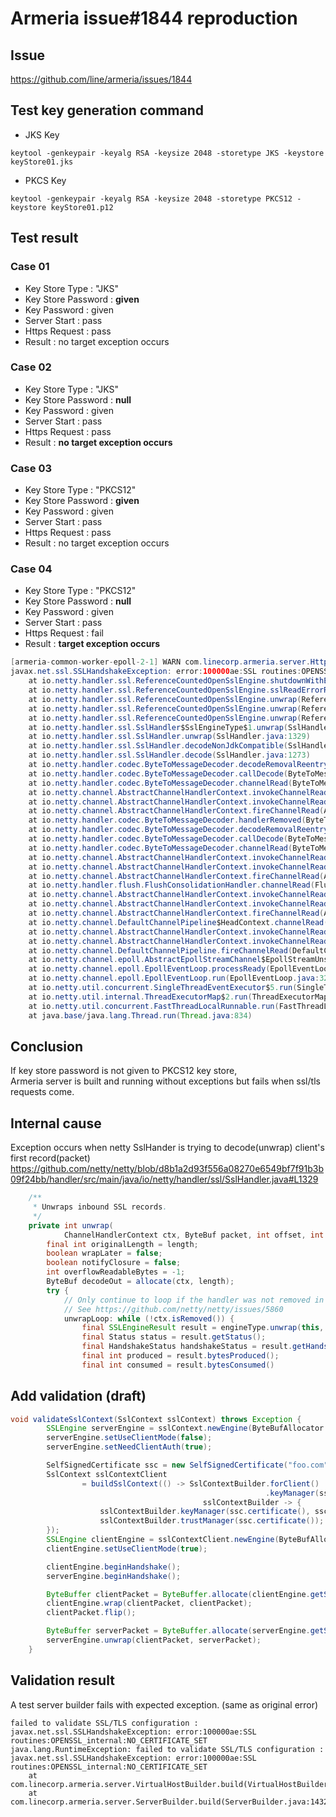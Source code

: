 # Armeria issue#1844 reproduction
## Issue
https://github.com/line/armeria/issues/1844
## Test key generation command
* JKS Key
```
keytool -genkeypair -keyalg RSA -keysize 2048 -storetype JKS -keystore keyStore01.jks
```
* PKCS Key
```
keytool -genkeypair -keyalg RSA -keysize 2048 -storetype PKCS12 -keystore keyStore01.p12
```
## Test result
### Case 01
* Key Store Type : "JKS"
* Key Store Password : **given**
* Key Password : given
* Server Start : pass
* Https Request : pass
* Result : no target exception occurs
### Case 02
* Key Store Type : "JKS"
* Key Store Password : **null**
* Key Password : given
* Server Start : pass
* Https Request : pass
* Result : **no target exception occurs**
### Case 03
* Key Store Type : "PKCS12"
* Key Store Password : **given**
* Key Password : given
* Server Start : pass
* Https Request : pass
* Result : no target exception occurs
### Case 04
* Key Store Type : "PKCS12"
* Key Store Password : **null**
* Key Password : given
* Server Start : pass
* Https Request : fail
* Result : **target exception occurs**
``` java
[armeria-common-worker-epoll-2-1] WARN com.linecorp.armeria.server.HttpServerPipelineConfigurator - [id: 0x3b82c32a, L:/127.0.0.1:8081 - R:/127.0.0.1:41596] TLS handshake failed:
javax.net.ssl.SSLHandshakeException: error:100000ae:SSL routines:OPENSSL_internal:NO_CERTIFICATE_SET
	at io.netty.handler.ssl.ReferenceCountedOpenSslEngine.shutdownWithError(ReferenceCountedOpenSslEngine.java:965)
	at io.netty.handler.ssl.ReferenceCountedOpenSslEngine.sslReadErrorResult(ReferenceCountedOpenSslEngine.java:1231)
	at io.netty.handler.ssl.ReferenceCountedOpenSslEngine.unwrap(ReferenceCountedOpenSslEngine.java:1185)
	at io.netty.handler.ssl.ReferenceCountedOpenSslEngine.unwrap(ReferenceCountedOpenSslEngine.java:1256)
	at io.netty.handler.ssl.ReferenceCountedOpenSslEngine.unwrap(ReferenceCountedOpenSslEngine.java:1299)
	at io.netty.handler.ssl.SslHandler$SslEngineType$1.unwrap(SslHandler.java:204)
	at io.netty.handler.ssl.SslHandler.unwrap(SslHandler.java:1329)
	at io.netty.handler.ssl.SslHandler.decodeNonJdkCompatible(SslHandler.java:1236)
	at io.netty.handler.ssl.SslHandler.decode(SslHandler.java:1273)
	at io.netty.handler.codec.ByteToMessageDecoder.decodeRemovalReentryProtection(ByteToMessageDecoder.java:505)
	at io.netty.handler.codec.ByteToMessageDecoder.callDecode(ByteToMessageDecoder.java:444)
	at io.netty.handler.codec.ByteToMessageDecoder.channelRead(ByteToMessageDecoder.java:283)
	at io.netty.channel.AbstractChannelHandlerContext.invokeChannelRead(AbstractChannelHandlerContext.java:374)
	at io.netty.channel.AbstractChannelHandlerContext.invokeChannelRead(AbstractChannelHandlerContext.java:360)
	at io.netty.channel.AbstractChannelHandlerContext.fireChannelRead(AbstractChannelHandlerContext.java:352)
	at io.netty.handler.codec.ByteToMessageDecoder.handlerRemoved(ByteToMessageDecoder.java:256)
	at io.netty.handler.codec.ByteToMessageDecoder.decodeRemovalReentryProtection(ByteToMessageDecoder.java:510)
	at io.netty.handler.codec.ByteToMessageDecoder.callDecode(ByteToMessageDecoder.java:444)
	at io.netty.handler.codec.ByteToMessageDecoder.channelRead(ByteToMessageDecoder.java:283)
	at io.netty.channel.AbstractChannelHandlerContext.invokeChannelRead(AbstractChannelHandlerContext.java:374)
	at io.netty.channel.AbstractChannelHandlerContext.invokeChannelRead(AbstractChannelHandlerContext.java:360)
	at io.netty.channel.AbstractChannelHandlerContext.fireChannelRead(AbstractChannelHandlerContext.java:352)
	at io.netty.handler.flush.FlushConsolidationHandler.channelRead(FlushConsolidationHandler.java:154)
	at io.netty.channel.AbstractChannelHandlerContext.invokeChannelRead(AbstractChannelHandlerContext.java:374)
	at io.netty.channel.AbstractChannelHandlerContext.invokeChannelRead(AbstractChannelHandlerContext.java:360)
	at io.netty.channel.AbstractChannelHandlerContext.fireChannelRead(AbstractChannelHandlerContext.java:352)
	at io.netty.channel.DefaultChannelPipeline$HeadContext.channelRead(DefaultChannelPipeline.java:1421)
	at io.netty.channel.AbstractChannelHandlerContext.invokeChannelRead(AbstractChannelHandlerContext.java:374)
	at io.netty.channel.AbstractChannelHandlerContext.invokeChannelRead(AbstractChannelHandlerContext.java:360)
	at io.netty.channel.DefaultChannelPipeline.fireChannelRead(DefaultChannelPipeline.java:930)
	at io.netty.channel.epoll.AbstractEpollStreamChannel$EpollStreamUnsafe.epollInReady(AbstractEpollStreamChannel.java:794)
	at io.netty.channel.epoll.EpollEventLoop.processReady(EpollEventLoop.java:424)
	at io.netty.channel.epoll.EpollEventLoop.run(EpollEventLoop.java:326)
	at io.netty.util.concurrent.SingleThreadEventExecutor$5.run(SingleThreadEventExecutor.java:918)
	at io.netty.util.internal.ThreadExecutorMap$2.run(ThreadExecutorMap.java:74)
	at io.netty.util.concurrent.FastThreadLocalRunnable.run(FastThreadLocalRunnable.java:30)
	at java.base/java.lang.Thread.run(Thread.java:834)
```
## Conclusion
If key store password is not given to PKCS12 key store,  
Armeria server is built and running without exceptions but fails when ssl/tls requests come.

## Internal cause
Exception occurs when netty SslHander is trying to decode(unwrap) client's first record(packet)  
https://github.com/netty/netty/blob/d8b1a2d93f556a08270e6549bf7f91b3b09f24bb/handler/src/main/java/io/netty/handler/ssl/SslHandler.java#L1329
``` java
    /**
     * Unwraps inbound SSL records.
     */
    private int unwrap(
            ChannelHandlerContext ctx, ByteBuf packet, int offset, int length) throws SSLException {
        final int originalLength = length;
        boolean wrapLater = false;
        boolean notifyClosure = false;
        int overflowReadableBytes = -1;
        ByteBuf decodeOut = allocate(ctx, length);
        try {
            // Only continue to loop if the handler was not removed in the meantime.
            // See https://github.com/netty/netty/issues/5860
            unwrapLoop: while (!ctx.isRemoved()) {
                final SSLEngineResult result = engineType.unwrap(this, packet, offset, length, decodeOut);
                final Status status = result.getStatus();
                final HandshakeStatus handshakeStatus = result.getHandshakeStatus();
                final int produced = result.bytesProduced();
                final int consumed = result.bytesConsumed()
```

## Add validation (draft)
``` java
void validateSslContext(SslContext sslContext) throws Exception {
        SSLEngine serverEngine = sslContext.newEngine(ByteBufAllocator.DEFAULT);
        serverEngine.setUseClientMode(false);
        serverEngine.setNeedClientAuth(true);

        SelfSignedCertificate ssc = new SelfSignedCertificate("foo.com");
        SslContext sslContextClient
                = buildSslContext(() -> SslContextBuilder.forClient()
                                                         .keyManager(ssc.certificate(), ssc.privateKey()),
                                           sslContextBuilder -> {
                    sslContextBuilder.keyManager(ssc.certificate(), ssc.privateKey());
                    sslContextBuilder.trustManager(ssc.certificate());
        });
        SSLEngine clientEngine = sslContextClient.newEngine(ByteBufAllocator.DEFAULT);
        clientEngine.setUseClientMode(true);

        clientEngine.beginHandshake();
        serverEngine.beginHandshake();

        ByteBuffer clientPacket = ByteBuffer.allocate(clientEngine.getSession().getApplicationBufferSize());
        clientEngine.wrap(clientPacket, clientPacket);
        clientPacket.flip();

        ByteBuffer serverPacket = ByteBuffer.allocate(serverEngine.getSession().getApplicationBufferSize());
        serverEngine.unwrap(clientPacket, serverPacket);
    }
```

## Validation result
A test server builder fails with expected exception. (same as original error)
```
failed to validate SSL/TLS configuration : javax.net.ssl.SSLHandshakeException: error:100000ae:SSL routines:OPENSSL_internal:NO_CERTIFICATE_SET
java.lang.RuntimeException: failed to validate SSL/TLS configuration : javax.net.ssl.SSLHandshakeException: error:100000ae:SSL routines:OPENSSL_internal:NO_CERTIFICATE_SET
	at com.linecorp.armeria.server.VirtualHostBuilder.build(VirtualHostBuilder.java:843)
	at com.linecorp.armeria.server.ServerBuilder.build(ServerBuilder.java:1432)
```

